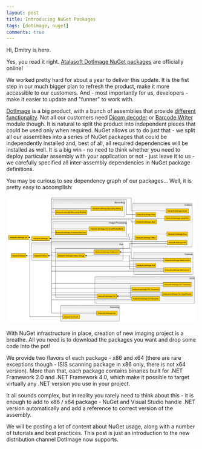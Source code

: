 ```yaml
---
layout: post
title: Introducing NuGet Packages
tags: [dotimage, nuget]
comments: true
---
```


Hi, Dmitry is here.

Yes, you read it right. [Atalasoft DotImage NuGet packages](https://www.nuget.org/profiles/Atalasoft)
are officially online!

We worked pretty hard for about a year to deliver this update. It is the fist step
in our much bigger plan to refresh the product, make it more accessible to our
customers. And - most importantly for us, developers - make it easier to update
and "funner" to work with.

[DotImage](https://www.atalasoft.com/Products/DotImage) is a big product,
with a bunch of assemblies that provide [different functionality](http://www.atalasoft.com/Technical-Details/net-technical).
Not all our customers need [Dicom decoder](http://www.atalasoft.com/Technical-Details/net-technical?s=35) or
[Barcode Writer](http://www.atalasoft.com/Technical-Details/net-technical?s=12) module though.
It is natural to split the product into independent pieces that could be used only when required.
NuGet allows us to do just that - we split all our assemblies into a series of
NuGet packages that could be independently installed and, best of all,
all required dependencies will be installed as well. It is a big win - no need
to think whether you need to deploy particular assembly with your application or not -
just leave it to us - we carefully specified all inter-assembly dependencies in
NuGet package definitions.

You may be curious to see dependency graph of our packages... Well, it is pretty easy
to accomplish:

![NuGet Package Dependencies](/assets/nuget_dependencies.png)

With NuGet infrastructure in place, creation of new imaging project is a breathe.
All you need is to download the packages you want and drop some code into the pot!

We provide two flavors of each package - x86 and x64 (there are rare exceptions though -
ISIS scanning package in x86 only, there is not x64 version). More than that,
each package contains binaries built for .NET Framework 2.0 and .NET Framework 4.0,
which make it possible to target virtually any .NET version you use in your project.

It all sounds complex, but in reality you rarely need to think about this - it is
enough to add to x86 / x64 package - NuGet and Visual Studio handle
.NET version automatically and add a reference to correct version of the assembly.

We will be posting a lot of content about NuGet usage, along with a number of tutorials
and best practices. This post is just an introduction to the new distribution channel
DotImage now supports.
